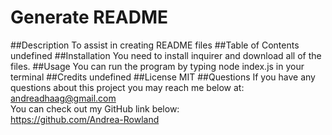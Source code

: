 # Generate README
##Description
To assist in creating README files
##Table of Contents
undefined
##Installation
You need to install inquirer and download all of the files.
##Usage
You can run the program by typing node index.js in your terminal
##Credits
undefined
##License
MIT
##Questions
If you have any questions about this project you may reach me below at: </br>
andreadhaag@gmail.com</br>
You can check out my GitHub link below: </br>
https://github.com/Andrea-Rowland
